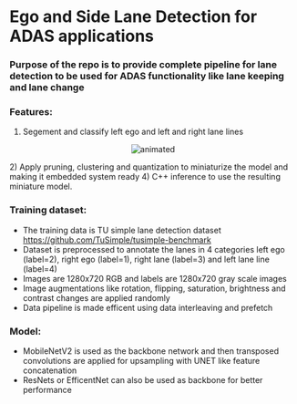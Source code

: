 # Ego and Side Lane Detection for ADAS applications
### Purpose of the repo is to provide complete pipeline for lane detection to be used for ADAS functionality like lane keeping and lane change
### Features:

1) Segement and classify left ego and left and right lane lines
  <p align="center">
    <img src="https://user-images.githubusercontent.com/22799415/109520292-5b520e80-7aac-11eb-982d-0ff7c8d0ab9e.gif" alt="animated" />
  </p>
2) Apply pruning, clustering and quantization to miniaturize the model and making it embedded system ready 
4) C++ inference to use the resulting miniature model.

### Training dataset:
* The training data is TU simple lane detection dataset https://github.com/TuSimple/tusimple-benchmark
* Dataset is preprocessed to annotate the lanes in 4 categories left ego (label=2), right ego (label=1), right lane (label=3) and left lane line (label=4)
* Images are 1280x720 RGB and labels are 1280x720 gray scale images
* Image augmentations like rotation, flipping, saturation, brightness and contrast changes are applied randomly
* Data pipeline is made efficent using data interleaving and prefetch 
### Model:
* MobileNetV2 is used as the backbone network and then transposed convolutions are applied for upsampling with UNET like feature concatenation
* ResNets or EfficentNet can also be used as backbone for better performance
